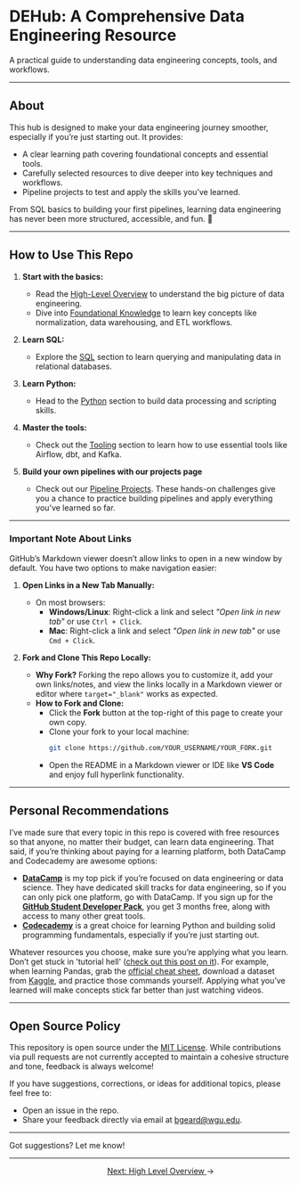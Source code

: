 # DEHub: A Comprehensive Data Engineering Resource

A practical guide to understanding data engineering concepts, tools, and workflows.

---

## About

This hub is designed to make your data engineering journey smoother, especially if you’re just starting out. It provides:  
- A clear learning path covering foundational concepts and essential tools.  
- Carefully selected resources to dive deeper into key techniques and workflows.  
- Pipeline projects to test and apply the skills you’ve learned.

From SQL basics to building your first pipelines, learning data engineering has never been more structured, accessible, and fun. 🚀  


---

## How to Use This Repo

1. **Start with the basics:**  
   - Read the <a href="./01_high_level_overview/README.md" target="_blank" rel="noopener noreferrer">High-Level Overview</a> to understand the big picture of data engineering.
   - Dive into <a href="./02_foundations/README.md" target="_blank" rel="noopener noreferrer">Foundational Knowledge</a> to learn key concepts like normalization, data warehousing, and ETL workflows.

2. **Learn SQL:**  
   - Explore the <a href="./03_SQL/README.md" target="_blank" rel="noopener noreferrer">SQL</a> section to learn querying and manipulating data in relational databases.

3. **Learn Python:**  
   - Head to the <a href="./04_python/README.md" target="_blank" rel="noopener noreferrer">Python</a> section to build data processing and scripting skills.

4. **Master the tools:**  
   - Check out the <a href="./05_tooling/README.md" target="_blank" rel="noopener noreferrer">Tooling</a> section to learn how to use essential tools like Airflow, dbt, and Kafka.

5. **Build your own pipelines with our projects page**  
   - Check out our <a href="./08_pipeline_challenges/README.md" target="_blank" rel="noopener noreferrer">Pipeline Projects</a>. These hands-on challenges give you a chance to practice building pipelines and apply everything you’ve learned so far.

---

### **Important Note About Links**

GitHub’s Markdown viewer doesn’t allow links to open in a new window by default. You have two options to make navigation easier:  

1. **Open Links in a New Tab Manually:**  
   - On most browsers:  
     - **Windows/Linux**: Right-click a link and select *"Open link in new tab"* or use `Ctrl + Click`.  
     - **Mac**: Right-click a link and select *"Open link in new tab"* or use `Cmd + Click`.  

2. **Fork and Clone This Repo Locally:**  
   - **Why Fork?** Forking the repo allows you to customize it, add your own links/notes, and view the links locally in a Markdown viewer or editor where `target="_blank"` works as expected.  
   - **How to Fork and Clone:**  
     - Click the **Fork** button at the top-right of this page to create your own copy.  
     - Clone your fork to your local machine:  
       ```bash
       git clone https://github.com/YOUR_USERNAME/YOUR_FORK.git
       ```  
     - Open the README in a Markdown viewer or IDE like **VS Code** and enjoy full hyperlink functionality.

---

## Personal Recommendations

I’ve made sure that every topic in this repo is covered with free resources so that anyone, no matter their budget, can learn data engineering. That said, if you’re thinking about paying for a learning platform, both DataCamp and Codecademy are awesome options:

- **<a href="https://www.datacamp.com" target="_blank" rel="noopener noreferrer">DataCamp</a>** is my top pick if you’re focused on data engineering or data science. They have dedicated skill tracks for data engineering, so if you can only pick one platform, go with DataCamp. If you sign up for the **<a href="https://education.github.com/pack" target="_blank" rel="noopener noreferrer">GitHub Student Developer Pack</a>**, you get 3 months free, along with access to many other great tools.
- **<a href="https://www.codecademy.com" target="_blank" rel="noopener noreferrer">Codecademy</a>** is a great choice for learning Python and building solid programming fundamentals, especially if you’re just starting out.

Whatever resources you choose, make sure you’re applying what you learn. Don’t get stuck in 'tutorial hell' (<a href="https://www.reddit.com/r/learnprogramming/comments/qrlx5m/what_exactly_is_tutorial_hell/" target="_blank" rel="noopener noreferrer">check out this post on it</a>). For example, when learning Pandas, grab the <a href="https://pandas.pydata.org/Pandas_Cheat_Sheet.pdf" target="_blank" rel="noopener noreferrer">official cheat sheet</a>, download a dataset from <a href="https://www.kaggle.com/" target="_blank" rel="noopener noreferrer">Kaggle</a>, and practice those commands yourself. Applying what you’ve learned will make concepts stick far better than just watching videos.

---

## Open Source Policy

This repository is open source under the <a href="./LICENSE.md" target="_blank" rel="noopener noreferrer">MIT License</a>. While contributions via pull requests are not currently accepted to maintain a cohesive structure and tone, feedback is always welcome!

If you have suggestions, corrections, or ideas for additional topics, please feel free to:
- Open an issue in the repo.
- Share your feedback directly via email at <a href="mailto:bgeard@wgu.edu" target="_blank" rel="noopener noreferrer">bgeard@wgu.edu</a>.

---

Got suggestions? Let me know!

---

<p align="center">
  <span style="margin-left: 40px;"><a href="./01_high_level_overview/README.md">Next: High Level Overview </a>→</span>
</p>



